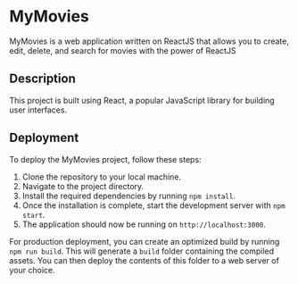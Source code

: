# MyMovies

MyMovies is a web application written on ReactJS that allows you to create, edit, delete, and search for movies with the power of ReactJS

## Description

This project is built using React, a popular JavaScript library for building user interfaces.

## Deployment

To deploy the MyMovies project, follow these steps:

1. Clone the repository to your local machine.
2. Navigate to the project directory.
3. Install the required dependencies by running `npm install`.
4. Once the installation is complete, start the development server with `npm start`.
5. The application should now be running on `http://localhost:3000`.

For production deployment, you can create an optimized build by running `npm run build`. This will generate a `build` folder containing the compiled assets. You can then deploy the contents of this folder to a web server of your choice.
